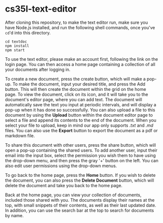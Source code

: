 # cs35l-text-editor

After cloning this repository, to make the text editor run, make sure you have Node.js installed, and run the following shell commands, once you've `cd`'d into this directory.

```
cd textdoc
npm install
npm start
```

To use the text editor, please make an account first, following the link on the login page. You can then access a home page containing a collection of all your documents after logging in. 

To create a new document, press the create button, which will make a pop-up. To make the document, input your desired title, and press the Add button. This will then create the document within the grid on the home page. To view the document, click on its icon, and it will take you to the document's editor page, where you can add text. The document will automatically save the text you input at periodic intervals, and will display a pop-up when it has done so successfully. You can also upload a file to this document by using the **Upload** button within the document editor page to select a file and append its contents to the end of the document. When you select your file to upload, keep in mind our app only supports *.txt* and *.md* files. You can also use the **Export** button to export the document as a pdf or markdown file.

To share this document with other users, press the share button, which will open a pop-up containing the shared users. To add another user, input their email into the input box, select the permission you wish them to have using the drop-down menu, and then press the gray '+' button on the left. You can also edit user permissions using the drop-down menus. 

To go back to the home page, press the **Home** button. If you wish to delete the document, you can also press the **Delete Document** button, which will delete the document and take you back to the home page. 

Back at the home page, you can view your collection of documents, included those shared with you. The documents display their names at the top, with small snippets of their contents, as well as their last updated date. In addition, you can use the search bar at the top to search for documents by name.